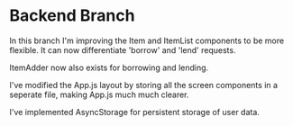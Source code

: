 # Backend Branch
In this branch I'm improving the Item and ItemList components to be more flexible. It can now differentiate 'borrow' and 'lend' requests.

ItemAdder now also exists for borrowing and lending.

I've modified the App.js layout by storing all the screen components in a seperate file, making App.js much much clearer.

I've implemented AsyncStorage for persistent storage of user data.
